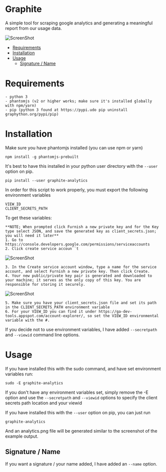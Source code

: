 # Graphite
A simple tool for scraping google analytics and generating a meaningful report from our usage data.

![ScreenShot](http://i.imgur.com/eXdtzwQ.png)

<!-- toc -->

- [Requirements](#requirements)
- [Installation](#installation)
- [Usage](#usage)
  * [Signature / Name](#signature--name)

<!-- tocstop -->

# Requirements

```
- python 3
- phantomjs (v2 or higher works; make sure it's installed globally with npm/yarn)
- pip (python 3 found at https://pypi.udo pip uninstall graphython.org/pypi/pip)

```
# Installation

Make sure you have phantomjs installed (you can use npm or yarn)

`npm install -g phantomjs-prebuilt`

It's best to have this installed in your python user directory with the `--user` option on pip. 

`pip install --user graphite-analytics`

In order for this script to work properly, you must export the following environment variables
```
VIEW_ID
CLIENT_SECRETS_PATH
```

To get these variables:
```
**NOTE; When prompted click Furnish a new private key and for the Key type select JSON, and save the generated key as client_secrets.json; you will need it later**
1. Go to https://console.developers.google.com/permissions/serviceaccounts
2. Click create service accoun``t
```
![ScreenShot](https://i.imgur.com/NTYgQ7o.png)
```
3. In the Create service account window, type a name for the service account, and select Furnish a new private key. Then click Create.
4. Your new public/private key pair is generated and downloaded to your machine; it serves as the only copy of this key. You are responsible for storing it securely.
```
![ScreenShot](https://i.imgur.com/zVPRCcH.png)
```
5. Make sure you have your client_secrets.json file and set its path in the CLIENT_SECRETS_PATH environment variable
6. For your VIEW_ID you can find it under https://ga-dev-tools.appspot.com/account-explorer/, so set the VIEW_ID environmental variable with the #.
```

If you decide not to use environment variables, I have added `--secretpath` and `--viewid` command line options. 

# Usage

If you have installed this with the sudo command, and have set environment variables run:

`sudo -E graphite-analytics`

If you don't have any environment variables set, simply remove the -E option and use the `--secretpath` and `--viewid` options to specify the client secrets path location and your viewid

If you have installed this with the `--user` option on pip, you can just run

`graphite-analytics` 

And an analytics.png file will be generated similar to the screenshot of the example output.

## Signature / Name

If you want a signature / your name added, I have added an `--name` option.

